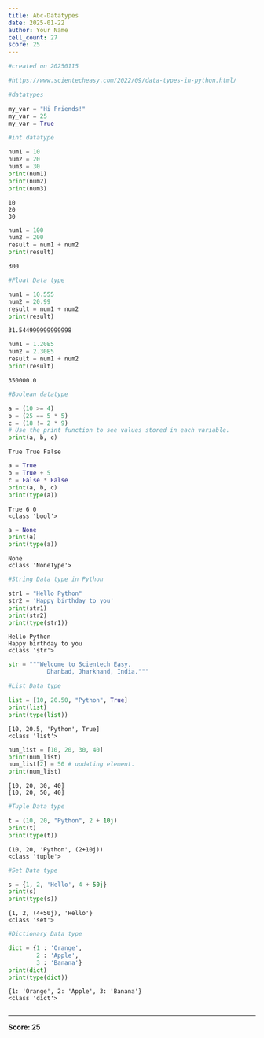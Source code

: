 ```yaml
---
title: Abc-Datatypes
date: 2025-01-22
author: Your Name
cell_count: 27
score: 25
---
```


```python
#created on 20250115
```


```python
#https://www.scientecheasy.com/2022/09/data-types-in-python.html/
```


```python
#datatypes
```


```python
my_var = "Hi Friends!" 
my_var = 25
my_var = True 

```


```python
#int datatype
```


```python
num1 = 10
num2 = 20
num3 = 30
print(num1)
print(num2)
print(num3)

```

    10
    20
    30



```python
num1 = 100
num2 = 200
result = num1 + num2
print(result)

```

    300



```python
#Float Data type
```


```python
num1 = 10.555
num2 = 20.99
result = num1 + num2
print(result)

```

    31.544999999999998



```python
num1 = 1.20E5
num2 = 2.30E5
result = num1 + num2
print(result)

```

    350000.0



```python
#Boolean datatype
```


```python
a = (10 >= 4)
b = (25 == 5 * 5)
c = (18 != 2 * 9)
# Use the print function to see values stored in each variable.
print(a, b, c)

```

    True True False



```python
a = True
b = True + 5 
c = False * False
print(a, b, c)
print(type(a))

```

    True 6 0
    <class 'bool'>



```python
a = None
print(a)
print(type(a))

```

    None
    <class 'NoneType'>



```python
#String Data type in Python
```


```python
str1 = "Hello Python"
str2 = 'Happy birthday to you'
print(str1)
print(str2)
print(type(str1))

```

    Hello Python
    Happy birthday to you
    <class 'str'>



```python
str = """Welcome to Scientech Easy,
           Dhanbad, Jharkhand, India."""

```


```python
#List Data type
```


```python
list = [10, 20.50, "Python", True]
print(list)
print(type(list))

```

    [10, 20.5, 'Python', True]
    <class 'list'>



```python
num_list = [10, 20, 30, 40]
print(num_list)
num_list[2] = 50 # updating element.
print(num_list)

```

    [10, 20, 30, 40]
    [10, 20, 50, 40]



```python
#Tuple Data type
```


```python
t = (10, 20, "Python", 2 + 10j)
print(t)
print(type(t))

```

    (10, 20, 'Python', (2+10j))
    <class 'tuple'>



```python
#Set Data type
```


```python
s = {1, 2, 'Hello', 4 + 50j}
print(s)
print(type(s))

```

    {1, 2, (4+50j), 'Hello'}
    <class 'set'>



```python
#Dictionary Data type
```


```python
dict = {1 : 'Orange',
        2 : 'Apple',
        3 : 'Banana'}
print(dict)
print(type(dict))

```

    {1: 'Orange', 2: 'Apple', 3: 'Banana'}
    <class 'dict'>



```python

```


---
**Score: 25**
